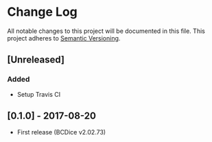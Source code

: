 # Change Log
All notable changes to this project will be documented in this file.
This project adheres to [Semantic Versioning](http://semver.org/).

## [Unreleased]
### Added
- Setup Travis CI

## [0.1.0] - 2017-08-20
- First release (BCDice v2.02.73)
